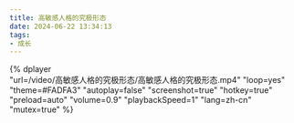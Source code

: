 ```yaml
---
title: 高敏感人格的究极形态
date: 2024-06-22 13:34:13
tags:
- 成长
---
```


{%
    dplayer     
    "url=/video/高敏感人格的究极形态/高敏感人格的究极形态.mp4"
    "loop=yes"
    "theme=#FADFA3"
    "autoplay=false"
    "screenshot=true"
    "hotkey=true"
    "preload=auto"
    "volume=0.9"
    "playbackSpeed=1"
    "lang=zh-cn"
    "mutex=true"
%}

